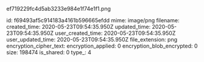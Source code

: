 ef719229fc4d5ab3233e984e1f74e1f1.png

id: f69493af5c914183a4161b596665efdd
mime: image/png
filename: 
created_time: 2020-05-23T09:54:35.950Z
updated_time: 2020-05-23T09:54:35.950Z
user_created_time: 2020-05-23T09:54:35.950Z
user_updated_time: 2020-05-23T09:54:35.950Z
file_extension: png
encryption_cipher_text: 
encryption_applied: 0
encryption_blob_encrypted: 0
size: 198474
is_shared: 0
type_: 4